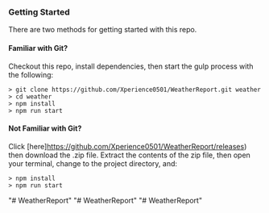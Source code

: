 ### Getting Started

There are two methods for getting started with this repo.

#### Familiar with Git?
Checkout this repo, install dependencies, then start the gulp process with the following:

```
> git clone https://github.com/Xperience0501/WeatherReport.git weather
> cd weather
> npm install
> npm run start
```

#### Not Familiar with Git?
Click [here]https://github.com/Xperience0501/WeatherReport/releases) then download the .zip file.  Extract the contents of the zip file, then open your terminal, change to the project directory, and:

```
> npm install
> npm run start
```
"# WeatherReport" 
"# WeatherReport" 
"# WeatherReport" 
